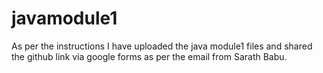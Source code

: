 # javamodule1
As per the instructions I have uploaded the java module1 files and shared the github link via google forms as per the email from Sarath Babu.
